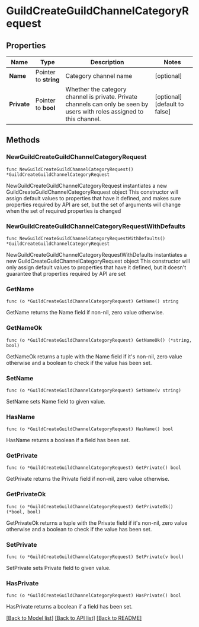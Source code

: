 # GuildCreateGuildChannelCategoryRequest

## Properties

Name | Type | Description | Notes
------------ | ------------- | ------------- | -------------
**Name** | Pointer to **string** | Category channel name | [optional] 
**Private** | Pointer to **bool** | Whether the category channel is private. Private channels can only be seen by users with roles assigned to this channel. | [optional] [default to false]

## Methods

### NewGuildCreateGuildChannelCategoryRequest

`func NewGuildCreateGuildChannelCategoryRequest() *GuildCreateGuildChannelCategoryRequest`

NewGuildCreateGuildChannelCategoryRequest instantiates a new GuildCreateGuildChannelCategoryRequest object
This constructor will assign default values to properties that have it defined,
and makes sure properties required by API are set, but the set of arguments
will change when the set of required properties is changed

### NewGuildCreateGuildChannelCategoryRequestWithDefaults

`func NewGuildCreateGuildChannelCategoryRequestWithDefaults() *GuildCreateGuildChannelCategoryRequest`

NewGuildCreateGuildChannelCategoryRequestWithDefaults instantiates a new GuildCreateGuildChannelCategoryRequest object
This constructor will only assign default values to properties that have it defined,
but it doesn't guarantee that properties required by API are set

### GetName

`func (o *GuildCreateGuildChannelCategoryRequest) GetName() string`

GetName returns the Name field if non-nil, zero value otherwise.

### GetNameOk

`func (o *GuildCreateGuildChannelCategoryRequest) GetNameOk() (*string, bool)`

GetNameOk returns a tuple with the Name field if it's non-nil, zero value otherwise
and a boolean to check if the value has been set.

### SetName

`func (o *GuildCreateGuildChannelCategoryRequest) SetName(v string)`

SetName sets Name field to given value.

### HasName

`func (o *GuildCreateGuildChannelCategoryRequest) HasName() bool`

HasName returns a boolean if a field has been set.

### GetPrivate

`func (o *GuildCreateGuildChannelCategoryRequest) GetPrivate() bool`

GetPrivate returns the Private field if non-nil, zero value otherwise.

### GetPrivateOk

`func (o *GuildCreateGuildChannelCategoryRequest) GetPrivateOk() (*bool, bool)`

GetPrivateOk returns a tuple with the Private field if it's non-nil, zero value otherwise
and a boolean to check if the value has been set.

### SetPrivate

`func (o *GuildCreateGuildChannelCategoryRequest) SetPrivate(v bool)`

SetPrivate sets Private field to given value.

### HasPrivate

`func (o *GuildCreateGuildChannelCategoryRequest) HasPrivate() bool`

HasPrivate returns a boolean if a field has been set.


[[Back to Model list]](../README.md#documentation-for-models) [[Back to API list]](../README.md#documentation-for-api-endpoints) [[Back to README]](../README.md)


